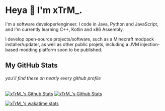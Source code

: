 # Heya 👋 I'm xTrM_.

I'm a software developer/engineer. I code in Java, Python and JavaScript, and I'm currently learning C++, Kotlin and x86 Assembly.

I develop open-source projects/software, such as a Minecraft modpack installer/updater, as well as other public projets, including a JVM injection-based modding platform soon to be published.

## My GitHub Stats
###### you'll find these on nearly every github profile

[![xTrM_'s Github Stats](https://github-readme-stats.vercel.app/api/top-langs/?username=xtrm-en&show_icons=true&hide_border=true&theme=radical)](https://github.com/anuraghazra/github-readme-stats)
[![xTrM_'s Github Stats](https://github-readme-stats.vercel.app/api?username=xtrm-en&show_icons=true&hide_border=true&theme=radical)](https://github.com/anuraghazra/github-readme-stats)

[![xTrM_'s wakatime stats](https://github-readme-stats.vercel.app/api/wakatime?username=@xTrM_&show_icons=true&hide_border=true&theme=radical)](https://github.com/anuraghazra/github-readme-stats)
